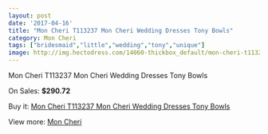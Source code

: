 ```yaml
---
layout: post
date: '2017-04-16'
title: "Mon Cheri T113237 Mon Cheri Wedding Dresses Tony Bowls"
category: Mon Cheri
tags: ["bridesmaid","little","wedding","tony","unique"]
image: http://img.hectodress.com/14060-thickbox_default/mon-cheri-t113237-mon-cheri-wedding-dresses-tony-bowls.jpg
---
```

Mon Cheri T113237 Mon Cheri Wedding Dresses Tony Bowls

On Sales: **$290.72**
<a href="https://www.hectodress.com/mon-cheri/6832-mon-cheri-t113237-mon-cheri-wedding-dresses-tony-bowls.html"><amp-img layout="responsive" width="600" height="600" src="//img.hectodress.com/14060-thickbox_default/mon-cheri-t113237-mon-cheri-wedding-dresses-tony-bowls.jpg" alt="Mon Cheri T113237 Mon Cheri Wedding Dresses Tony Bowls 0" /></a>
<a href="https://www.hectodress.com/mon-cheri/6832-mon-cheri-t113237-mon-cheri-wedding-dresses-tony-bowls.html"><amp-img layout="responsive" width="600" height="600" src="//img.hectodress.com/14063-thickbox_default/mon-cheri-t113237-mon-cheri-wedding-dresses-tony-bowls.jpg" alt="Mon Cheri T113237 Mon Cheri Wedding Dresses Tony Bowls 1" /></a>
<a href="https://www.hectodress.com/mon-cheri/6832-mon-cheri-t113237-mon-cheri-wedding-dresses-tony-bowls.html"><amp-img layout="responsive" width="600" height="600" src="//img.hectodress.com/14062-thickbox_default/mon-cheri-t113237-mon-cheri-wedding-dresses-tony-bowls.jpg" alt="Mon Cheri T113237 Mon Cheri Wedding Dresses Tony Bowls 2" /></a>
<a href="https://www.hectodress.com/mon-cheri/6832-mon-cheri-t113237-mon-cheri-wedding-dresses-tony-bowls.html"><amp-img layout="responsive" width="600" height="600" src="//img.hectodress.com/14061-thickbox_default/mon-cheri-t113237-mon-cheri-wedding-dresses-tony-bowls.jpg" alt="Mon Cheri T113237 Mon Cheri Wedding Dresses Tony Bowls 3" /></a>

Buy it: [Mon Cheri T113237 Mon Cheri Wedding Dresses Tony Bowls](https://www.hectodress.com/mon-cheri/6832-mon-cheri-t113237-mon-cheri-wedding-dresses-tony-bowls.html "Mon Cheri T113237 Mon Cheri Wedding Dresses Tony Bowls")

View more: [Mon Cheri](https://www.hectodress.com/118-mon-cheri "Mon Cheri")